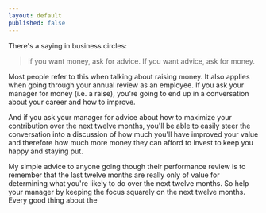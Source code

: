 ```yaml
---
layout: default
published: false
---
```


There's a saying in business circles:

> If you want money, ask for advice. If you want advice, ask for money.

Most people refer to this when talking about raising money. It also applies when going through your annual review as an employee. If you ask your manager for money (i.e. a raise), you're going to end up in a conversation about your career and how to improve.

And if you ask your manager for advice about how to maximize your contribution over the next twelve months, you'll be able to easily steer the conversation into a discussion of how much you'll have improved your value and therefore how much more money they can afford to invest to keep you happy and staying put.

My simple advice to anyone going though their performance review is to remember that the last twelve months are really only of value for determining what you're likely to do over the next twelve months. So help your manager by keeping the focus squarely on the next twelve months. Every good thing about the 